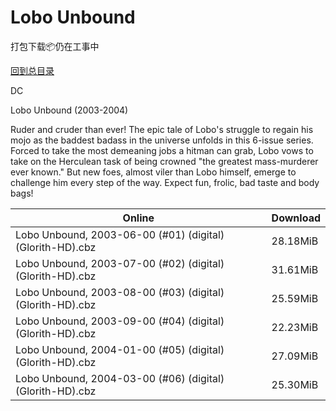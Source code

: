 # Lobo Unbound

打包下载📦仍在工事中

[回到总目录](/Catalogs.md)

DC

Lobo Unbound (2003-2004)

Ruder and cruder than ever! The epic tale of Lobo's struggle to regain his mojo as the baddest badass in the universe unfolds in this 6-issue series. Forced to take the most demeaning jobs a hitman can grab, Lobo vows to take on the Herculean task of being crowned "the greatest mass-murderer ever known." But new foes, almost viler than Lobo himself, emerge to challenge him every step of the way. Expect fun, frolic, bad taste and body bags!





Online | Download
--- | ---
Lobo Unbound, 2003-06-00 (#01) (digital) (Glorith-HD).cbz | 28.18MiB
Lobo Unbound, 2003-07-00 (#02) (digital) (Glorith-HD).cbz | 31.61MiB
Lobo Unbound, 2003-08-00 (#03) (digital) (Glorith-HD).cbz | 25.59MiB
Lobo Unbound, 2003-09-00 (#04) (digital) (Glorith-HD).cbz | 22.23MiB
Lobo Unbound, 2004-01-00 (#05) (digital) (Glorith-HD).cbz | 27.09MiB
Lobo Unbound, 2004-03-00 (#06) (digital) (Glorith-HD).cbz | 25.30MiB